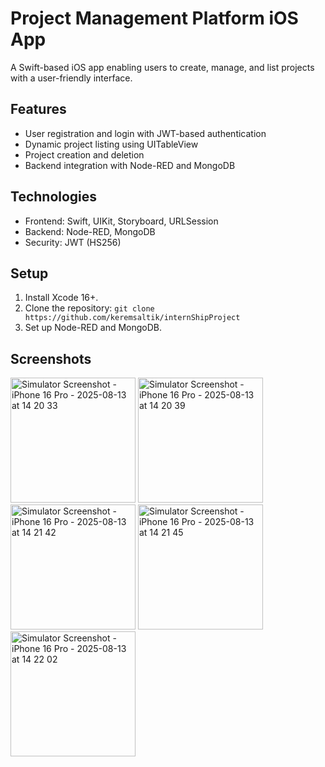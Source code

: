 # Project Management Platform iOS App
A Swift-based iOS app enabling users to create, manage, and list projects with a user-friendly interface.

## Features
- User registration and login with JWT-based authentication
- Dynamic project listing using UITableView
- Project creation and deletion
- Backend integration with Node-RED and MongoDB

## Technologies
- Frontend: Swift, UIKit, Storyboard, URLSession
- Backend: Node-RED, MongoDB
- Security: JWT (HS256)

## Setup
1. Install Xcode 16+.
2. Clone the repository: `git clone https://github.com/keremsaltik/internShipProject`
3. Set up Node-RED and MongoDB.

## Screenshots
<img width="200" alt="Simulator Screenshot - iPhone 16 Pro - 2025-08-13 at 14 20 33" src="https://github.com/user-attachments/assets/f6fb2027-a31c-409b-865a-92d3f0f38d09"/>
<img width="200" alt="Simulator Screenshot - iPhone 16 Pro - 2025-08-13 at 14 20 39" src="https://github.com/user-attachments/assets/516ba85e-3749-402a-9a1d-27e14d34843e" />
<img width="200" alt="Simulator Screenshot - iPhone 16 Pro - 2025-08-13 at 14 21 42" src="https://github.com/user-attachments/assets/d3e73a03-b952-4370-8435-092625db9889" />
<img width="200" alt="Simulator Screenshot - iPhone 16 Pro - 2025-08-13 at 14 21 45" src="https://github.com/user-attachments/assets/8cbe919b-0f85-48a5-aa29-20f7d741f58a" />
<img width="200" alt="Simulator Screenshot - iPhone 16 Pro - 2025-08-13 at 14 22 02" src="https://github.com/user-attachments/assets/b5f29cda-28a0-4334-b2bd-6ac3d38e1afb" />


